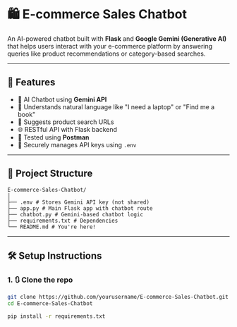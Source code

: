 # 🛍️ E-commerce Sales Chatbot

An AI-powered chatbot built with **Flask** and **Google Gemini (Generative AI)** that helps users interact with your e-commerce platform by answering queries like product recommendations or category-based searches.

---

## 🚀 Features

- 🤖 AI Chatbot using **Gemini API**
- 🧠 Understands natural language like "I need a laptop" or "Find me a book"
- 🔎 Suggests product search URLs
- 🌐 RESTful API with Flask backend
- 🧪 Tested using **Postman**
- 🔐 Securely manages API keys using `.env`

---

## 📁 Project Structure
```
E-commerce-Sales-Chatbot/
│
├── .env # Stores Gemini API key (not shared)
├── app.py # Main Flask app with chatbot route
├── chatbot.py # Gemini-based chatbot logic
├── requirements.txt # Dependencies
└── README.md # You're here!
```


---

## 🛠️ Setup Instructions

### 1. 🔃 Clone the repo

```bash
git clone https://github.com/yourusername/E-commerce-Sales-Chatbot.git
cd E-commerce-Sales-Chatbot

pip install -r requirements.txt


